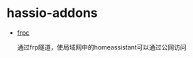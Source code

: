# hassio-addons

- [frpc](https://github.com/jdbwlj/hassio-frp/tree/master/tunnel2local)

  通过frp隧道，使局域网中的homeassistant可以通过公网访问
